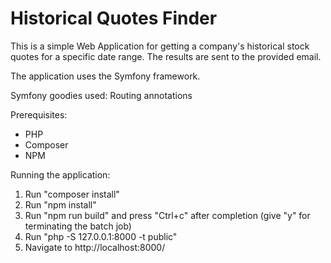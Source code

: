 # Historical Quotes Finder

This is a simple Web Application for getting a company's historical stock quotes for a specific date range.
The results are sent to the provided email.

The application uses the Symfony framework.

Symfony goodies used: Routing annotations

Prerequisites:
- PHP
- Composer
- NPM

Running the application:
1) Run "composer install"
2) Run "npm install"
3) Run "npm run build" and press "Ctrl+c" after completion (give "y" for terminating the batch job)
4) Run "php -S 127.0.0.1:8000 -t public"
5) Navigate to http://localhost:8000/